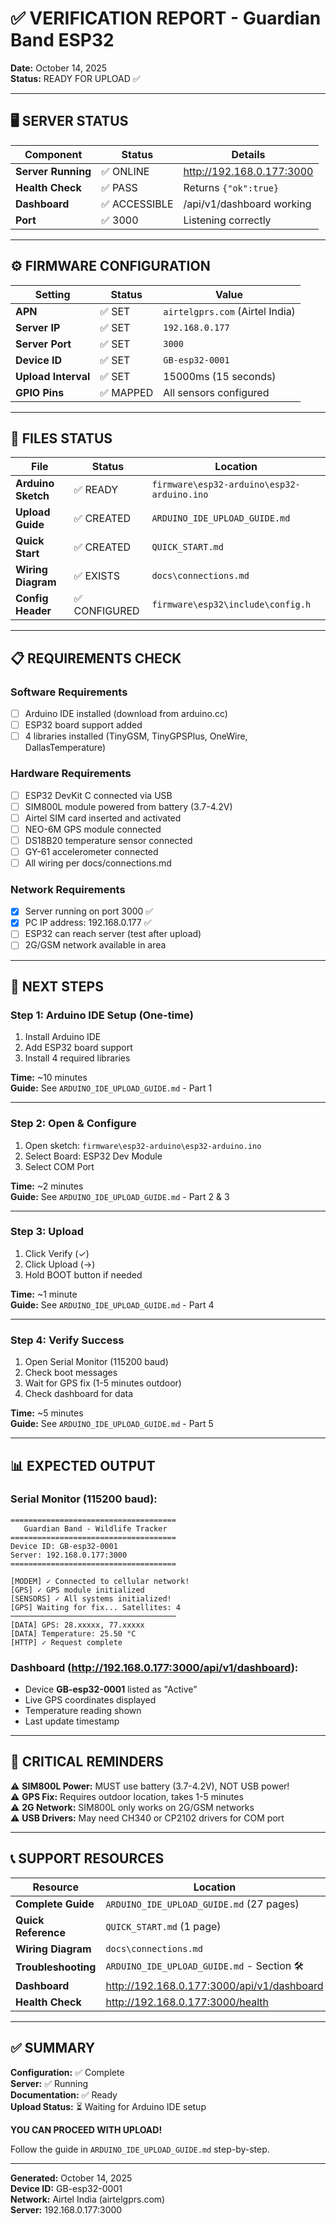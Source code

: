 # ✅ VERIFICATION REPORT - Guardian Band ESP32

**Date:** October 14, 2025  
**Status:** READY FOR UPLOAD ✅

---

## 🖥️ SERVER STATUS

| Component | Status | Details |
|-----------|--------|---------|
| **Server Running** | ✅ ONLINE | http://192.168.0.177:3000 |
| **Health Check** | ✅ PASS | Returns `{"ok":true}` |
| **Dashboard** | ✅ ACCESSIBLE | /api/v1/dashboard working |
| **Port** | ✅ 3000 | Listening correctly |

---

## ⚙️ FIRMWARE CONFIGURATION

| Setting | Status | Value |
|---------|--------|-------|
| **APN** | ✅ SET | `airtelgprs.com` (Airtel India) |
| **Server IP** | ✅ SET | `192.168.0.177` |
| **Server Port** | ✅ SET | `3000` |
| **Device ID** | ✅ SET | `GB-esp32-0001` |
| **Upload Interval** | ✅ SET | 15000ms (15 seconds) |
| **GPIO Pins** | ✅ MAPPED | All sensors configured |

---

## 📂 FILES STATUS

| File | Status | Location |
|------|--------|----------|
| **Arduino Sketch** | ✅ READY | `firmware\esp32-arduino\esp32-arduino.ino` |
| **Upload Guide** | ✅ CREATED | `ARDUINO_IDE_UPLOAD_GUIDE.md` |
| **Quick Start** | ✅ CREATED | `QUICK_START.md` |
| **Wiring Diagram** | ✅ EXISTS | `docs\connections.md` |
| **Config Header** | ✅ CONFIGURED | `firmware\esp32\include\config.h` |

---

## 📋 REQUIREMENTS CHECK

### Software Requirements
- [ ] Arduino IDE installed (download from arduino.cc)
- [ ] ESP32 board support added
- [ ] 4 libraries installed (TinyGSM, TinyGPSPlus, OneWire, DallasTemperature)

### Hardware Requirements
- [ ] ESP32 DevKit C connected via USB
- [ ] SIM800L module powered from battery (3.7-4.2V)
- [ ] Airtel SIM card inserted and activated
- [ ] NEO-6M GPS module connected
- [ ] DS18B20 temperature sensor connected
- [ ] GY-61 accelerometer connected
- [ ] All wiring per docs/connections.md

### Network Requirements
- [x] Server running on port 3000 ✅
- [x] PC IP address: 192.168.0.177 ✅
- [ ] ESP32 can reach server (test after upload)
- [ ] 2G/GSM network available in area

---

## 🎯 NEXT STEPS

### Step 1: Arduino IDE Setup (One-time)
1. Install Arduino IDE
2. Add ESP32 board support
3. Install 4 required libraries

**Time:** ~10 minutes  
**Guide:** See `ARDUINO_IDE_UPLOAD_GUIDE.md` - Part 1

---

### Step 2: Open & Configure
1. Open sketch: `firmware\esp32-arduino\esp32-arduino.ino`
2. Select Board: ESP32 Dev Module
3. Select COM Port

**Time:** ~2 minutes  
**Guide:** See `ARDUINO_IDE_UPLOAD_GUIDE.md` - Part 2 & 3

---

### Step 3: Upload
1. Click Verify (✓)
2. Click Upload (→)
3. Hold BOOT button if needed

**Time:** ~1 minute  
**Guide:** See `ARDUINO_IDE_UPLOAD_GUIDE.md` - Part 4

---

### Step 4: Verify Success
1. Open Serial Monitor (115200 baud)
2. Check boot messages
3. Wait for GPS fix (1-5 minutes outdoor)
4. Check dashboard for data

**Time:** ~5 minutes  
**Guide:** See `ARDUINO_IDE_UPLOAD_GUIDE.md` - Part 5

---

## 📊 EXPECTED OUTPUT

### Serial Monitor (115200 baud):
```
=====================================
   Guardian Band - Wildlife Tracker
=====================================
Device ID: GB-esp32-0001
Server: 192.168.0.177:3000
=====================================

[MODEM] ✓ Connected to cellular network!
[GPS] ✓ GPS module initialized
[SENSORS] ✓ All systems initialized!
[GPS] Waiting for fix... Satellites: 4
─────────────────────────────────────
[DATA] GPS: 28.xxxxx, 77.xxxxx
[DATA] Temperature: 25.50 °C
[HTTP] ✓ Request complete
```

### Dashboard (http://192.168.0.177:3000/api/v1/dashboard):
- Device **GB-esp32-0001** listed as "Active"
- Live GPS coordinates displayed
- Temperature reading shown
- Last update timestamp

---

## 🚨 CRITICAL REMINDERS

⚠️ **SIM800L Power:** MUST use battery (3.7-4.2V), NOT USB power!  
⚠️ **GPS Fix:** Requires outdoor location, takes 1-5 minutes  
⚠️ **2G Network:** SIM800L only works on 2G/GSM networks  
⚠️ **USB Drivers:** May need CH340 or CP2102 drivers for COM port  

---

## 📞 SUPPORT RESOURCES

| Resource | Location |
|----------|----------|
| **Complete Guide** | `ARDUINO_IDE_UPLOAD_GUIDE.md` (27 pages) |
| **Quick Reference** | `QUICK_START.md` (1 page) |
| **Wiring Diagram** | `docs\connections.md` |
| **Troubleshooting** | `ARDUINO_IDE_UPLOAD_GUIDE.md` - Section 🛠️ |
| **Dashboard** | http://192.168.0.177:3000/api/v1/dashboard |
| **Health Check** | http://192.168.0.177:3000/health |

---

## ✅ SUMMARY

**Configuration:** ✅ Complete  
**Server:** ✅ Running  
**Documentation:** ✅ Ready  
**Upload Status:** ⏳ Waiting for Arduino IDE setup  

**YOU CAN PROCEED WITH UPLOAD!**

Follow the guide in `ARDUINO_IDE_UPLOAD_GUIDE.md` step-by-step.

---

**Generated:** October 14, 2025  
**Device ID:** GB-esp32-0001  
**Network:** Airtel India (airtelgprs.com)  
**Server:** 192.168.0.177:3000  
